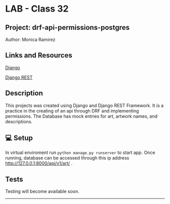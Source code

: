 # LAB - Class 32
## Project: drf-api-permissions-postgres
Author: Monica Ramirez

## Links and Resources

[Django](https://docs.djangoproject.com/en/4.1/)

[Django REST](https://django-rest-framework.org)

## Description 
This projects was created using Django and Django REST Framework. It is a practice in the creating of an api through DRF and implementing permissions. The Database has mock entries for art, artwork names, and descriptions. 


## 💻 Setup
In virtual enviroment run `python manage.py runserver` to start app. Once running, database can be accessed through this ip address http://127.0.0.1:8000/api/v1/art/ .

 
## Tests
Testing will become available soon. 


----
